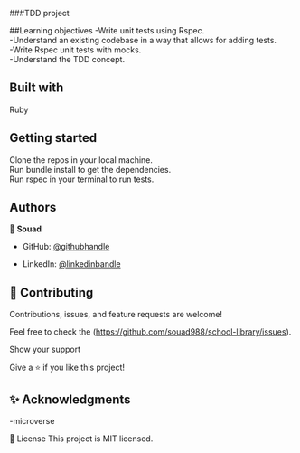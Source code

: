 ###TDD project

##Learning objectives
-Write unit tests using Rspec.  
-Understand an existing codebase in a way that allows for adding tests.  
-Write Rspec unit tests with mocks.  
-Understand the TDD concept.  

## Built with
Ruby

## Getting started
Clone the repos in your local machine.   
Run bundle install to get the dependencies.  
Run rspec in your terminal to run tests.    

## Authors

👤 **Souad**

- GitHub: [@githubhandle](https://github.com/souad988)
 
- LinkedIn: [@linkedinbandle](https://www.linkedin.com/in/souad-el-mansouri/)  

## 🤝 Contributing

Contributions, issues, and feature requests are welcome!  

Feel free to check the (https://github.com/souad988/school-library/issues).  

Show your support  

Give a ⭐️ if you like this project!  

## ✨ Acknowledgments

-microverse

📝 License
This project is MIT licensed.